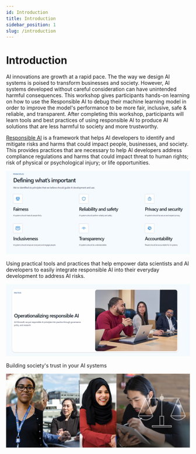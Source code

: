 ```yaml
---
id: Introduction
title: Introduction
sidebar_position: 1
slug: /introduction
---
```


# Introduction

AI innovations are growth at a rapid pace.  The the way we design AI systems is poised to transform businesses and society. However, AI systems developed without careful consideration can have unintended harmful consequences. This workshop gives participants hands-on learning on how to use the Responsible AI to debug their machine learning model in order to improve the model's performance to be more fair, inclusive, safe & reliable, and transparent. After completing this workshop, participants will learn tools and best practices of using responsible AI to produce AI solutions that are less harmful to society and more trustworthy.

[Responsible AI](https://www.microsoft.com/ai/responsible-ai) is a framework that helps AI developers to identify and mitigate risks and harms that could impact people, businesses, and society. This provides practices that are necessary to help AI developers address compliance regulations and harms that could impact threat to human rights; risk of physical or psychological injury; or life opportunities. 

![Defining What's Important](/img/tutorial/rai-holder2.png)

Using practical tools and practices that help empower data scientists and AI developers to easily integrate responsible AI into their everyday development to address AI risks.  

![Operationalizing Responsible AI](/img/tutorial/rai-placeholder1.png)

Building society's trust in your AI systems

![Building Society Trust in Your AI System](/img/tutorial/rai-build-trust.png)
